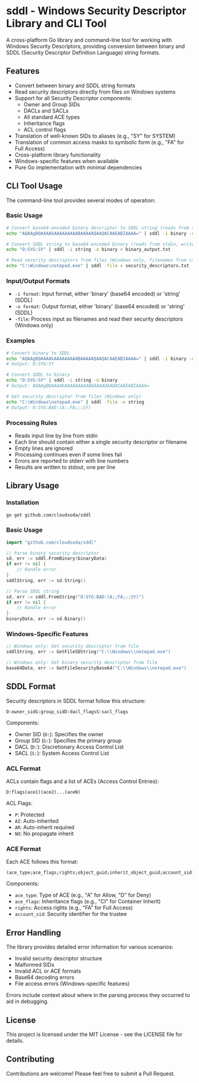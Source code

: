 # sddl - Windows Security Descriptor Library and CLI Tool

A cross-platform Go library and command-line tool for working with Windows Security Descriptors, providing conversion between binary and SDDL (Security Descriptor Definition Language) string formats.

## Features

- Convert between binary and SDDL string formats
- Read security descriptors directly from files on Windows systems
- Support for all Security Descriptor components:
  - Owner and Group SIDs
  - DACLs and SACLs
  - All standard ACE types
  - Inheritance flags
  - ACL control flags
- Translation of well-known SIDs to aliases (e.g., "SY" for SYSTEM)
- Translation of common access masks to symbolic form (e.g., "FA" for Full Access)
- Cross-platform library functionality
- Windows-specific features when available
- Pure Go implementation with minimal dependencies

## CLI Tool Usage

The command-line tool provides several modes of operation:

### Basic Usage

```bash
# Convert base64-encoded binary descriptor to SDDL string (reads from stdin, writes to stdout)
echo "AQAAgBQAAAAkAAAAAAAAABAAAAAQAAQACAAEABIAAAA=" | sddl -i binary -o string > output.txt

# Convert SDDL string to base64-encoded binary (reads from stdin, writes to stdout)
echo "O:SYG:SY" | sddl -i string -o binary > binary_output.txt

# Read security descriptors from files (Windows only, filenames from stdin)
echo "C:\Windows\notepad.exe" | sddl -file > security_descriptors.txt
```

### Input/Output Formats

- `-i format`: Input format, either 'binary' (base64 encoded) or 'string' (SDDL)
- `-o format`: Output format, either 'binary' (base64 encoded) or 'string' (SDDL)
- `-file`: Process input as filenames and read their security descriptors (Windows only)

### Examples

```bash
# Convert binary to SDDL
echo "AQAAgBQAAAAkAAAAAAAAABAAAAAQAAQACAAEABIAAAA=" | sddl -i binary -o string
# Output: O:SYG:SY

# Convert SDDL to binary
echo "O:SYG:SY" | sddl -i string -o binary
# Output: AQAAgBQAAAAkAAAAAAAAABAAAAAQAAQACAAEABIAAAA=

# Get security descriptor from files (Windows only)
echo "C:\Windows\notepad.exe" | sddl -file -o string
# Output: O:SYG:BAD:(A;;FA;;;SY)
```

### Processing Rules

- Reads input line by line from stdin
- Each line should contain either a single security descriptor or filename
- Empty lines are ignored
- Processing continues even if some lines fail
- Errors are reported to stderr with line numbers
- Results are written to stdout, one per line

## Library Usage

### Installation

```bash
go get github.com/cloudsoda/sddl
```

### Basic Usage

```go
import "github.com/cloudsoda/sddl"

// Parse binary security descriptor
sd, err := sddl.FromBinary(binaryData)
if err != nil {
    // Handle error
}
sddlString, err := sd.String()

// Parse SDDL string
sd, err := sddl.FromString("O:SYG:BAD:(A;;FA;;;SY)")
if err != nil {
    // Handle error
}
binaryData, err := sd.Binary()
```

### Windows-Specific Features

```go
// Windows only: Get security descriptor from file
sddlString, err := GetFileSDString("C:\\Windows\\notepad.exe")

// Windows only: Get binary security descriptor from file
base64Data, err := GetFileSecurityBase64("C:\\Windows\\notepad.exe")
```

## SDDL Format

Security descriptors in SDDL format follow this structure:
```
O:owner_sidG:group_sidD:dacl_flagsS:sacl_flags
```

Components:
- Owner SID (`O:`): Specifies the owner
- Group SID (`G:`): Specifies the primary group
- DACL (`D:`): Discretionary Access Control List
- SACL (`S:`): System Access Control List

### ACL Format

ACLs contain flags and a list of ACEs (Access Control Entries):
```
D:flags(ace1)(ace2)...(aceN)
```

ACL Flags:
- `P`: Protected
- `AI`: Auto-inherited
- `AR`: Auto-inherit required
- `NO`: No propagate inherit

### ACE Format

Each ACE follows this format:
```
(ace_type;ace_flags;rights;object_guid;inherit_object_guid;account_sid)
```

Components:
- `ace_type`: Type of ACE (e.g., "A" for Allow, "D" for Deny)
- `ace_flags`: Inheritance flags (e.g., "CI" for Container Inherit)
- `rights`: Access rights (e.g., "FA" for Full Access)
- `account_sid`: Security identifier for the trustee

## Error Handling

The library provides detailed error information for various scenarios:

- Invalid security descriptor structure
- Malformed SIDs
- Invalid ACL or ACE formats
- Base64 decoding errors
- File access errors (Windows-specific features)

Errors include context about where in the parsing process they occurred to aid in debugging.

## License

This project is licensed under the MIT License - see the LICENSE file for details.

## Contributing

Contributions are welcome! Please feel free to submit a Pull Request.
